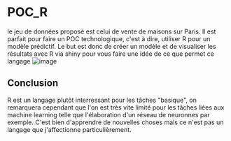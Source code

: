 # POC_R
le jeu de données proposé est celui de vente de maisons sur Paris. Il est parfait pour faire un POC technologique, c'est à dire, utiliser R pour un modèle prédictif. Le but est donc de créer un modèle et de visualiser les résultats avec R via shiny pour vous faire une idée de ce que permet ce langage
![image]('/output.png)

## Conclusion
R est un langage plutôt interressant pour les tâches "basique", on remarquera cependant que l'on est très vite limité pour les tâches liées aux machine learning telle que l'élaboration d'un réseau de neuronnes par exemple. C'est bien d'apprendre de nouvelles choses mais ce n'est pas un langage que j'affectionne particulièrement.
